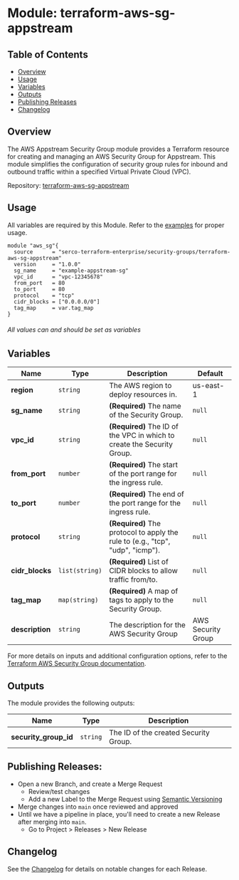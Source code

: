 # Module: terraform-aws-sg-appstream

## Table of Contents
- [Overview](#overview)
- [Usage](#usage)
- [Variables](#inputs)
- [Outputs](#outputs)
- [Publishing Releases](#publishing-releases)
- [Changelog](#changelog)

## <a name="overview">Overview</a>
The AWS Appstream Security Group module provides a Terraform resource for creating and managing an AWS Security Group for Appstream. This module simplifies the configuration of security group rules for inbound and outbound traffic within a specified Virtual Private Cloud (VPC).

Repository: [terraform-aws-sg-appstream](http://gitlab.serco.cms/serco-terraform-enterprise/terraform/modules/security-groups/terraform-aws-sg-appstream.git)

## <a name="usage">Usage</a>
All variables are required by this Module. Refer to the [examples](./examples) for proper usage.
```hcl
module "aws_sg"{
  source      = "serco-terraform-enterprise/security-groups/terraform-aws-sg-appstream"
  version     = "1.0.0"
  sg_name     = "example-appstream-sg"
  vpc_id      = "vpc-12345678"
  from_port   = 80
  to_port     = 80
  protocol    = "tcp"
  cidr_blocks = ["0.0.0.0/0"]
  tag_map     = var.tag_map
}
```
###### All values can and should be set as variables
## <a name="variables">Variables</a>
| Name                  | Type          | Description                                              | Default  |
|-----------------------|---------------|----------------------------------------------------------|----------|
| **region**            | `string`      | The AWS region to deploy resources in.                    | us-east-1|
| **sg_name**           | `string`      | **(Required)** The name of the Security Group.            | `null`   |
| **vpc_id**            | `string`      | **(Required)** The ID of the VPC in which to create the Security Group. | `null` |
| **from_port**         | `number`      | **(Required)** The start of the port range for the ingress rule. | `null` |
| **to_port**           | `number`      | **(Required)** The end of the port range for the ingress rule.   | `null` |
| **protocol**          | `string`      | **(Required)** The protocol to apply the rule to (e.g., "tcp", "udp", "icmp"). | `null` |
| **cidr_blocks**       | `list(string)`| **(Required)** List of CIDR blocks to allow traffic from/to.| `null` |
| **tag_map**           | `map(string)` | **(Required)** A map of tags to apply to the Security Group. | `null` |
| **description**       | `string`      | The description for the AWS Security Group               |AWS Security Group|

For more details on inputs and additional configuration options, refer to the [Terraform AWS Security Group documentation](https://registry.terraform.io/providers/hashicorp/aws/latest/docs/resources/security_group).

## <a name="outputs">Outputs</a>
The module provides the following outputs:

| Name               | Type     | Description                                       |
|-------------------|----------|---------------------------------------------------|
| **security_group_id** | `string` | The ID of the created Security Group.            |

## <a name="publishing-releases">Publishing Releases:</a>
- Open a new Branch, and create a Merge Request
  - Review/test changes
  - Add a new Label to the Merge Request using [Semantic Versioning](https://semver.org/)
- Merge changes into `main` once reviewed and approved
- Until we have a pipeline in place, you'll need to create a new Release after merging into `main`.
  - Go to Project > Releases > New Release

## <a name="changelog">Changelog</a>
See the [Changelog](CHANGELOG.md) for details on notable changes for each Release.